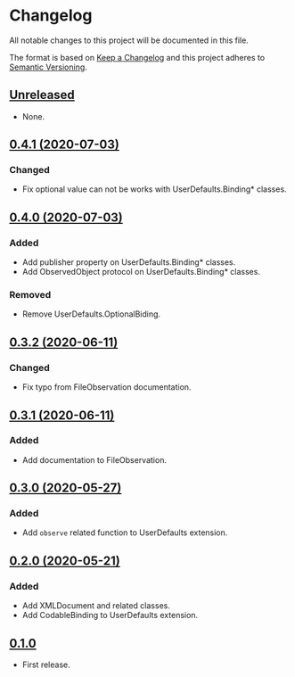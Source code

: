 # Changelog

All notable changes to this project will be documented in this file.

The format is based on [Keep a Changelog](http://keepachangelog.com/en/1.0.0/)
and this project adheres to [Semantic Versioning](http://semver.org/spec/v2.0.0.html).

## [Unreleased]

* None.

## [0.4.1 (2020-07-03)]

### Changed

* Fix optional value can not be works with UserDefaults.Binding* classes.

## [0.4.0 (2020-07-03)]

### Added

* Add publisher property on UserDefaults.Binding* classes.
* Add ObservedObject protocol on UserDefaults.Binding* classes.

### Removed

* Remove UserDefaults.OptionalBiding.

## [0.3.2 (2020-06-11)]

### Changed

* Fix typo from FileObservation documentation.

## [0.3.1 (2020-06-11)]

### Added

* Add documentation to FileObservation.

## [0.3.0 (2020-05-27)]

### Added

* Add `observe` related function to UserDefaults extension.

## [0.2.0 (2020-05-21)]

### Added

* Add XMLDocument and related classes.
* Add CodableBinding to UserDefaults extension.

## [0.1.0]

* First release.

[Unreleased]: https://github.com/ridi/RIDIFoundation-iOS/compare/0.4.1...HEAD
[0.4.1 (2020-07-03)]: https://github.com/ridi/RIDIFoundation-iOS/compare/0.4.0...0.4.1
[0.4.0 (2020-07-03)]: https://github.com/ridi/RIDIFoundation-iOS/compare/0.3.2...0.4.0
[0.3.2 (2020-06-11)]: https://github.com/ridi/RIDIFoundation-iOS/compare/0.3.1...0.3.2
[0.3.1 (2020-06-11)]: https://github.com/ridi/RIDIFoundation-iOS/compare/0.3.0...0.3.1
[0.3.0 (2020-05-27)]: https://github.com/ridi/RIDIFoundation-iOS/compare/0.2.0...0.3.0
[0.2.0 (2020-05-21)]: https://github.com/ridi/RIDIFoundation-iOS/compare/0.1.0...0.2.0
[0.1.0]: https://github.com/ridi/RIDIFoundation-iOS/releases/tag/0.1.0

